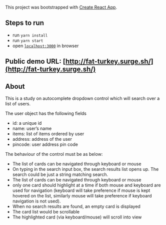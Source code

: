 This project was bootstrapped with [Create React App](https://github.com/facebook/create-react-app).

## Steps to run

- run `yarn install`
- run `yarn start`
- open [`localhost:3000`](http://localhost:3000) in browser

## Public demo URL: [http://fat-turkey.surge.sh/](http://fat-turkey.surge.sh/)

## About 

This is a study on autocomplete dropdown control which will search over a list of users.

The user object has the following fields

- id: a unique id
- name: user’s name
- items: list of items ordered by user
- address: address of the user
- pincode: user address pin code

The behaviour of the control must be as below:

- The list of cards can be navigated through keyboard or mouse
- On typing in the search input box, the search results list opens up. The search could be just a string matching search.
- The list of cards can be navigated through keyboard or mouse
- only one card should highlight at a time if both mouse and keyboard are used for navigation
(keyboard will take preference if mouse is kept hovered on the list, similarly mouse will take preference if keyboard navigation is not used).
- When no search results are found, an empty card is displayed
- The card list would be scrollable
- The highlighted card (via keyboard/mouse) will scroll into view
